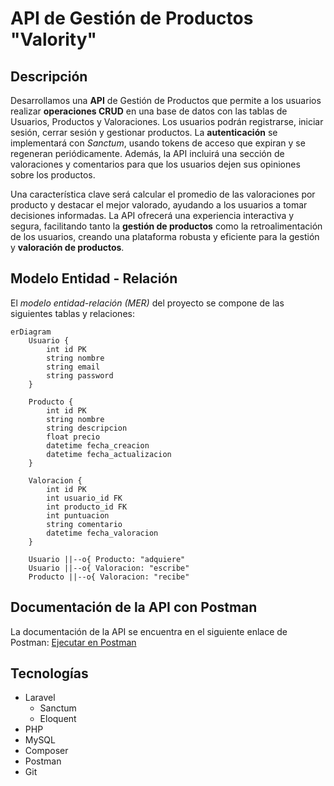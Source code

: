 # API de Gestión de Productos "Valority"
## Descripción
Desarrollamos una **API** de Gestión de Productos que permite a los usuarios realizar **operaciones CRUD** en una base de datos con las tablas de Usuarios, Productos y Valoraciones. Los usuarios podrán registrarse, iniciar sesión, cerrar sesión y gestionar productos. La **autenticación** se implementará con *Sanctum*, usando tokens de acceso que expiran y se regeneran periódicamente. Además, la API incluirá una sección de valoraciones y comentarios para que los usuarios dejen sus opiniones sobre los productos.

Una característica clave será calcular el promedio de las valoraciones por producto y destacar el mejor valorado, ayudando a los usuarios a tomar decisiones informadas. La API ofrecerá una experiencia interactiva y segura, facilitando tanto la **gestión de productos** como la retroalimentación de los usuarios, creando una plataforma robusta y eficiente para la gestión y **valoración de productos**.

## Modelo Entidad - Relación
El *modelo entidad-relación (MER)* del proyecto se compone de las siguientes tablas y relaciones:

```mermaid
erDiagram
    Usuario {
        int id PK
        string nombre
        string email
        string password
    }
    
    Producto {
        int id PK
        string nombre
        string descripcion
        float precio
        datetime fecha_creacion
        datetime fecha_actualizacion
    }
    
    Valoracion {
        int id PK
        int usuario_id FK
        int producto_id FK
        int puntuacion
        string comentario
        datetime fecha_valoracion
    }

    Usuario ||--o{ Producto: "adquiere"
    Usuario ||--o{ Valoracion: "escribe"
    Producto ||--o{ Valoracion: "recibe"
```

## Documentación de la API con Postman
La documentación de la API se encuentra en el siguiente enlace de Postman:
[Ejecutar en Postman](https://documenter.getpostman.com/view/21524567/2sA3kSm2tu)

## Tecnologías
- Laravel
  - Sanctum
  - Eloquent
- PHP
- MySQL
- Composer
- Postman
- Git